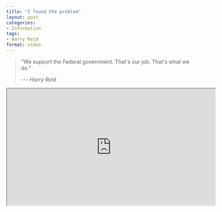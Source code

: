 ```yaml
---
title: "I found the problem"
layout: post
categories:
- Information
tags:
- Harry Reid
format: video
---
```


> "We support the Federal government. That's our job. That's what we do."
>
> <cite>--- Harry Reid</cite>

<iframe width="560" height="315" src="https://www.youtube.com/embed/Okt_Y6c3Qvg?si=3h8GNjCpCsNjFASm" title="We support the Federal government" allow="accelerometer; autoplay; clipboard-write; encrypted-media; gyroscope; picture-in-picture; web-share" referrerpolicy="strict-origin-when-cross-origin" allowfullscreen></iframe>
